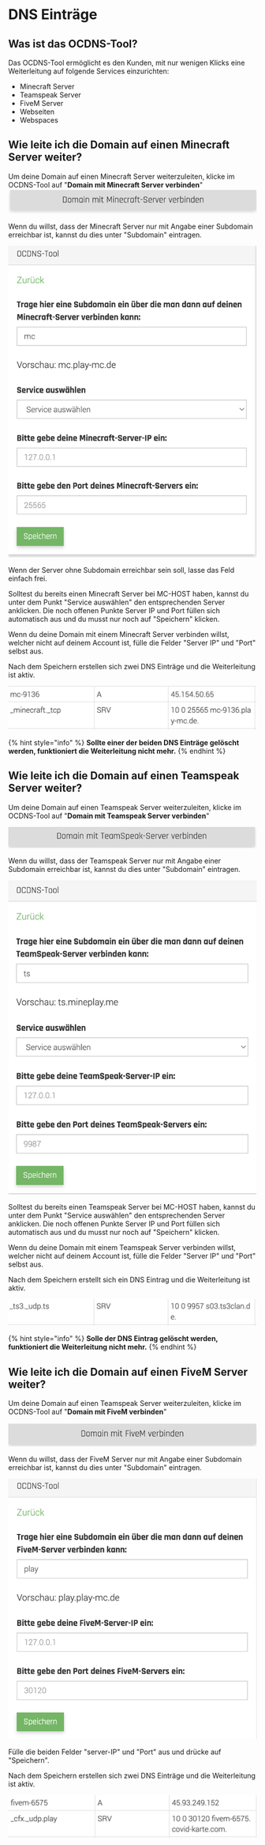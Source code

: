 # DNS Einträge

## Was ist das OCDNS-Tool?

Das OCDNS-Tool ermöglicht es den Kunden, mit nur wenigen Klicks eine Weiterleitung auf folgende Services einzurichten:

* Minecraft Server
* Teamspeak Server
* FiveM Server
* Webseiten
* Webspaces


## Wie leite ich die Domain auf einen Minecraft Server weiter?

Um deine Domain auf einen Minecraft Server weiterzuleiten, klicke im OCDNS-Tool auf "**Domain mit Minecraft Server verbinden**"
![Domain mit Minecraft Server verbinden](../.gitbook/assets/minecraft-server-verbinden.png)

Wenn du willst, dass der Minecraft Server nur mit Angabe einer Subdomain erreichbar ist, kannst du dies unter "Subdomain" eintragen.

![Domain mit Minecraft Server verbinden](../.gitbook/assets/Minecraft-server-eingabe.png)

Wenn der Server ohne Subdomain erreichbar sein soll, lasse das Feld einfach frei.


Solltest du bereits einen Minecraft Server bei MC-HOST haben, kannst du unter dem Punkt "Service auswählen" den entsprechenden Server anklicken.
Die noch offenen Punkte Server IP und Port füllen sich automatisch aus und du musst nur noch auf "Speichern" klicken.

Wenn du deine Domain mit einem Minecraft Server verbinden willst, welcher nicht auf deinem Account ist, fülle die Felder "Server IP" und "Port" selbst aus.

Nach dem Speichern erstellen sich zwei DNS Einträge und die Weiterleitung ist aktiv.

![Domain mit Minecraft Server verbunden](../.gitbook/assets/minecraft-server-verbunden.png)


{% hint style="info" %}
**Sollte einer der beiden DNS Einträge gelöscht werden, funktioniert die Weiterleitung nicht mehr.**
{% endhint %}


## Wie leite ich die Domain auf einen Teamspeak Server weiter?

Um deine Domain auf einen Teamspeak Server weiterzuleiten, klicke im OCDNS-Tool auf "**Domain mit Teamspeak Server verbinden**"

![Domain mit Teamspeak Server verbinden](../.gitbook/assets/Teamspeak-Server-verbinden.png)

Wenn du willst, dass der Teamspeak Server nur mit Angabe einer Subdomain erreichbar ist, kannst du dies unter "Subdomain" eintragen.

![Domain mit Teamspeak Server verbinden](../.gitbook/assets/teamspeak-server-eingabe.png)

Solltest du bereits einen Teamspeak Server bei MC-HOST haben, kannst du unter dem Punkt "Service auswählen" den entsprechenden Server anklicken.
Die noch offenen Punkte Server IP und Port füllen sich automatisch aus und du musst nur noch auf "Speichern" klicken.

Wenn du deine Domain mit einem Teamspeak Server verbinden willst, welcher nicht auf deinem Account ist, fülle die Felder "Server IP" und "Port" selbst aus.

Nach dem Speichern erstellt sich ein DNS Eintrag und die Weiterleitung ist aktiv.

![Domain mit Teamspeak Server verbunden](../.gitbook/assets/teamspeak-dns-eintrag.png)


{% hint style="info" %}
**Solle der DNS Eintrag gelöscht werden, funktioniert die Weiterleitung nicht mehr.**
{% endhint %}


## Wie leite ich die Domain auf einen FiveM Server weiter?

Um deine Domain auf einen Teamspeak Server weiterzuleiten, klicke im OCDNS-Tool auf "**Domain mit FiveM verbinden**"

![Domain mit FiveM verbinden](../.gitbook/assets/fivem-server-verbinden.png)

Wenn du willst, dass der FiveM Server nur mit Angabe einer Subdomain erreichbar ist, kannst du dies unter "Subdomain" eintragen.

![Domain mit FiveM verbinden](../.gitbook/assets/fivem-server-eingabe.png)

Fülle die beiden Felder "server-IP" und "Port" aus und drücke auf "Speichern".

Nach dem Speichern erstellen sich zwei DNS Einträge und die Weiterleitung ist aktiv.

![Domain mit FiveM Server verbunden](../.gitbook/assets/fivem-server-verbunden.png)